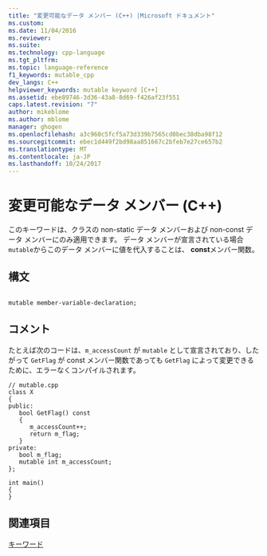 ```yaml
---
title: "変更可能なデータ メンバー (C++) |Microsoft ドキュメント"
ms.custom: 
ms.date: 11/04/2016
ms.reviewer: 
ms.suite: 
ms.technology: cpp-language
ms.tgt_pltfrm: 
ms.topic: language-reference
f1_keywords: mutable_cpp
dev_langs: C++
helpviewer_keywords: mutable keyword [C++]
ms.assetid: ebe89746-3d36-43a8-8d69-f426af23f551
caps.latest.revision: "7"
author: mikeblome
ms.author: mblome
manager: ghogen
ms.openlocfilehash: a3c960c5fcf5a73d339b7565cd0bec38dba98f12
ms.sourcegitcommit: ebec1d449f2bd98aa851667c2bfeb7e27ce657b2
ms.translationtype: MT
ms.contentlocale: ja-JP
ms.lasthandoff: 10/24/2017
---
```

# <a name="mutable-data-members-c"></a>変更可能なデータ メンバー (C++)
このキーワードは、クラスの non-static データ メンバーおよび non-const データ メンバーにのみ適用できます。 データ メンバーが宣言されている場合`mutable`からこのデータ メンバーに値を代入することは、 **const**メンバー関数。  
  
## <a name="syntax"></a>構文  
  
```  
  
mutable member-variable-declaration;  
```  
  
## <a name="remarks"></a>コメント  
 たとえば次のコードは、`m_accessCount` が `mutable` として宣言されており、したがって `GetFlag` が const メンバー関数であっても `GetFlag` によって変更できるために、エラーなくコンパイルされます。  
  
```  
// mutable.cpp  
class X  
{  
public:  
   bool GetFlag() const  
   {  
      m_accessCount++;  
      return m_flag;  
   }  
private:  
   bool m_flag;  
   mutable int m_accessCount;  
};  
  
int main()  
{  
}  
```  
  
## <a name="see-also"></a>関連項目  
 [キーワード](../cpp/keywords-cpp.md)